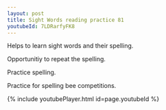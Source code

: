 ```yaml
---
layout: post
title: Sight Words reading practice 81
youtubeId: 7LDRarfyFK8
---
```

 
 
Helps to learn sight words and their spelling.

Opportunitiy to repeat the spelling. 

Practice spelling. 
 
Practice for spelling bee competitions. 
 
{% include youtubePlayer.html id=page.youtubeId %}
 
 
